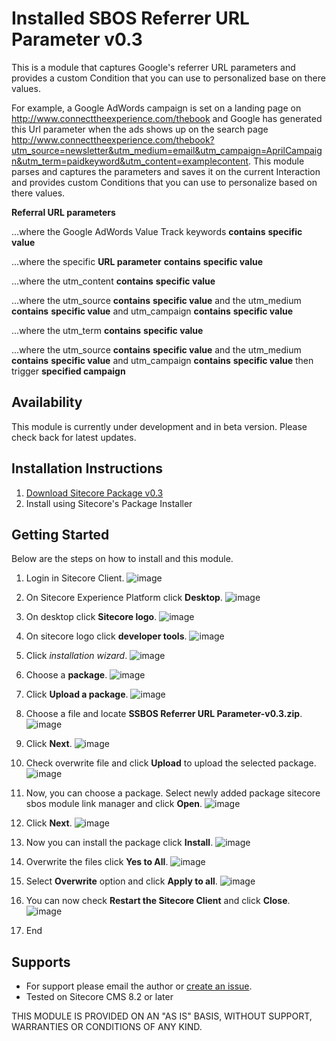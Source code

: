 # Installed SBOS Referrer URL Parameter v0.3
This is a module that captures Google's referrer URL parameters and provides a 
custom Condition that you can use to personalized base on there values.


For example, a Google AdWords campaign is set on a landing page on http://www.connecttheexperience.com/thebook and 
Google has generated this Url parameter when the ads shows up on the search page 
http://www.connecttheexperience.com/thebook?utm_source=newsletter&utm_medium=email&utm_campaign=AprilCampaign&utm_term=paidkeyword&utm_content=examplecontent. 
This module parses and captures the parameters and saves it on the 
current Interaction and provides custom Conditions that you can use to 
personalize based on there values.

**Referral URL parameters** 
   
...where the Google AdWords Value Track keywords **contains** **specific value**

...where the specific **URL parameter** **contains** **specific value**

...where the utm_content **contains** **specific value**

...where the utm_source **contains** **specific value** and the utm_medium **contains** **specific value** and utm_campaign **contains** **specific value**

...where the utm_term **contains** **specific value**

...where the utm_source **contains** **specific value** and the utm_medium **contains** **specific value** and utm_campaign **contains** **specific value** then trigger **specified campaign**

## Availability
This module is currently under development and in beta version. Please check back for latest updates.

## Installation Instructions
1. [Download Sitecore Package v0.3](https://github.com/raseniero/Sitecore.SBOS.ReferrerUrlParameters)
2. Install using Sitecore's Package Installer

## Getting Started
Below are the steps on how to install and this module.

1. Login in Sitecore Client.
![image]()

2. On Sitecore Experience Platform click **Desktop**.
![image]()

3. On desktop click **Sitecore logo**.
![image]()

5. On sitecore logo click **developer tools**.
![image]()

6. Click *installation wizard*.
![image]()

7. Choose a **package**.
![image]()

8. Click **Upload a package**.
![image]()

9. Choose a file and locate **SSBOS Referrer URL Parameter-v0.3.zip**.
![image]()

10. Click **Next**.
![image]()

11. Check overwrite file and click **Upload** to upload the selected package.
![image]()

12. Now, you can choose a package. Select newly added package sitecore sbos module link manager and click **Open**.
![image]()

13. Click **Next**.
![image]()

14. Now you can install the package click **Install**.
![image]()

15. Overwrite the files click **Yes to All**.
![image]()

16. Select **Overwrite** option and click **Apply to all**.
![image]()

17. You can now check **Restart the Sitecore Client** and click **Close**.
![image]()

18. End

## Supports
+ For support please email the author or [create an issue](https://github.com/raseniero/Sitecore.SBOS.ReferrerUrlParameters/issues/new).
+ Tested on Sitecore CMS 8.2 or later

THIS MODULE IS PROVIDED ON AN "AS IS" BASIS, WITHOUT SUPPORT, WARRANTIES OR CONDITIONS OF ANY KIND.
